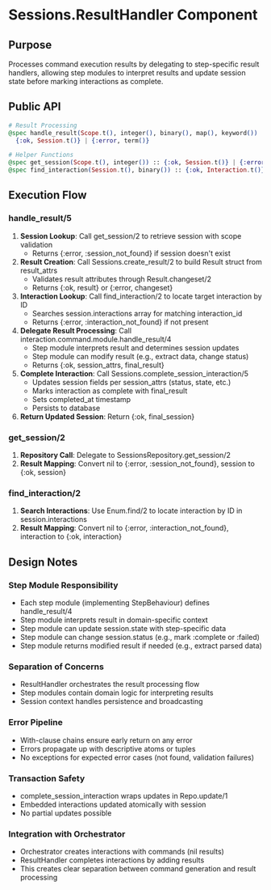 # Sessions.ResultHandler Component

## Purpose

Processes command execution results by delegating to step-specific result handlers, allowing step modules to interpret results and update session state before marking interactions as complete.

## Public API

```elixir
# Result Processing
@spec handle_result(Scope.t(), integer(), binary(), map(), keyword()) ::
  {:ok, Session.t()} | {:error, term()}

# Helper Functions
@spec get_session(Scope.t(), integer()) :: {:ok, Session.t()} | {:error, :session_not_found}
@spec find_interaction(Session.t(), binary()) :: {:ok, Interaction.t()} | {:error, :interaction_not_found}
```

## Execution Flow

### handle_result/5
1. **Session Lookup**: Call get_session/2 to retrieve session with scope validation
   - Returns {:error, :session_not_found} if session doesn't exist
2. **Result Creation**: Call Sessions.create_result/2 to build Result struct from result_attrs
   - Validates result attributes through Result.changeset/2
   - Returns {:ok, result} or {:error, changeset}
3. **Interaction Lookup**: Call find_interaction/2 to locate target interaction by ID
   - Searches session.interactions array for matching interaction_id
   - Returns {:error, :interaction_not_found} if not present
4. **Delegate Result Processing**: Call interaction.command.module.handle_result/4
   - Step module interprets result and determines session updates
   - Step module can modify result (e.g., extract data, change status)
   - Returns {:ok, session_attrs, final_result}
5. **Complete Interaction**: Call Sessions.complete_session_interaction/5
   - Updates session fields per session_attrs (status, state, etc.)
   - Marks interaction as complete with final_result
   - Sets completed_at timestamp
   - Persists to database
6. **Return Updated Session**: Return {:ok, final_session}

### get_session/2
1. **Repository Call**: Delegate to SessionsRepository.get_session/2
2. **Result Mapping**: Convert nil to {:error, :session_not_found}, session to {:ok, session}

### find_interaction/2
1. **Search Interactions**: Use Enum.find/2 to locate interaction by ID in session.interactions
2. **Result Mapping**: Convert nil to {:error, :interaction_not_found}, interaction to {:ok, interaction}

## Design Notes

### Step Module Responsibility
- Each step module (implementing StepBehaviour) defines handle_result/4
- Step module interprets result in domain-specific context
- Step module can update session.state with step-specific data
- Step module can change session.status (e.g., mark :complete or :failed)
- Step module returns modified result if needed (e.g., extract parsed data)

### Separation of Concerns
- ResultHandler orchestrates the result processing flow
- Step modules contain domain logic for interpreting results
- Session context handles persistence and broadcasting

### Error Pipeline
- With-clause chains ensure early return on any error
- Errors propagate up with descriptive atoms or tuples
- No exceptions for expected error cases (not found, validation failures)

### Transaction Safety
- complete_session_interaction wraps updates in Repo.update/1
- Embedded interactions updated atomically with session
- No partial updates possible

### Integration with Orchestrator
- Orchestrator creates interactions with commands (nil results)
- ResultHandler completes interactions by adding results
- This creates clear separation between command generation and result processing